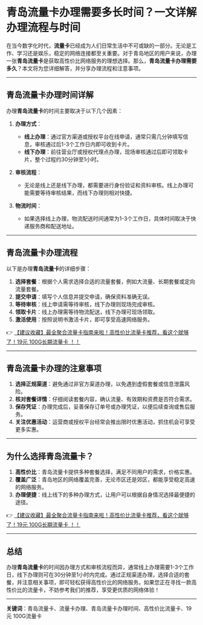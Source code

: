 # 青岛流量卡办理需要多长时间？一文详解办理流程与时间

在当今数字化时代，**流量卡**已经成为人们日常生活中不可或缺的一部分。无论是工作、学习还是娱乐，稳定的网络连接都至关重要。对于青岛地区的用户来说，办理一张**青岛流量卡**是获取高性价比网络服务的理想选择。那么，**青岛流量卡办理需要多久**？本文将为您详细解答，并分享办理流程和注意事项。

---

## 青岛流量卡办理时间详解

办理**青岛流量卡**的时间主要取决于以下几个因素：

1. **办理方式**：  
   - **线上办理**：通过官方渠道或授权平台在线申请，通常只需几分钟填写信息，审核通过后1-3个工作日内即可收到卡片。  
   - **线下办理**：前往营业厅或授权代理点办理，现场审核通过后即可领取卡片，整个过程约30分钟至1小时。

2. **审核流程**：  
   - 无论是线上还是线下办理，都需要进行身份验证和资料审核。线上办理可能需要等待审核结果，而线下办理则相对快捷。

3. **物流时间**：  
   - 如果选择线上办理，物流配送时间通常为1-3个工作日，具体时间取决于快递服务商和配送地址。

---

## 青岛流量卡办理流程

以下是办理**青岛流量卡**的详细步骤：

1. **选择套餐**：根据个人需求选择合适的流量套餐，例如大流量、长期套餐或定向流量套餐。  
2. **提交申请**：填写个人信息并提交申请，确保资料准确无误。  
3. **等待审核**：线上申请需等待审核，线下办理则现场完成审核。  
4. **领取卡片**：线上办理需等待物流配送，线下办理可现场领取。  
5. **激活使用**：按照说明书激活卡片，即可享受高速网络服务。

👉 [【建议收藏】最全聚合流量卡指南来啦！高性价比流量卡推荐，看这个就够了！19元 100G长期流量卡 ！！](https://bit.ly/Liuliangka)

---

## 青岛流量卡办理的注意事项

1. **选择正规渠道**：避免通过非官方渠道办理，以免遇到虚假套餐或信息泄露风险。  
2. **核对套餐详情**：仔细阅读套餐内容，确认流量、有效期和资费是否符合需求。  
3. **保存凭证**：办理完成后，妥善保存订单号或办理凭证，以便后续查询或售后服务。  
4. **关注优惠活动**：运营商或授权平台经常会推出限时优惠活动，抓住机会可享受更多实惠。

---

## 为什么选择青岛流量卡？

1. **高性价比**：青岛流量卡提供多种套餐选择，满足不同用户的需求，价格实惠。  
2. **覆盖广泛**：青岛地区的网络覆盖完善，无论市区还是郊区，都能享受稳定高速的网络服务。  
3. **办理便捷**：线上线下的多种办理方式，让用户可以根据自身情况选择最便捷的途径。

👉 [【建议收藏】最全聚合流量卡指南来啦！高性价比流量卡推荐，看这个就够了！19元 100G长期流量卡 ！！](https://bit.ly/Liuliangka)

---

## 总结

办理**青岛流量卡**的时间因办理方式和审核流程而异，通常线上办理需要1-3个工作日，线下办理则可在30分钟至1小时内完成。通过正规渠道办理，选择合适的套餐，并注意相关事项，即可轻松获得高性价比的网络服务。如果您正在寻找一款高性价比的流量卡，不妨参考我们的推荐，享受更优质的网络体验！

---

**关键词**：青岛流量卡、流量卡办理、青岛流量卡办理时间、高性价比流量卡、19元 100G流量卡